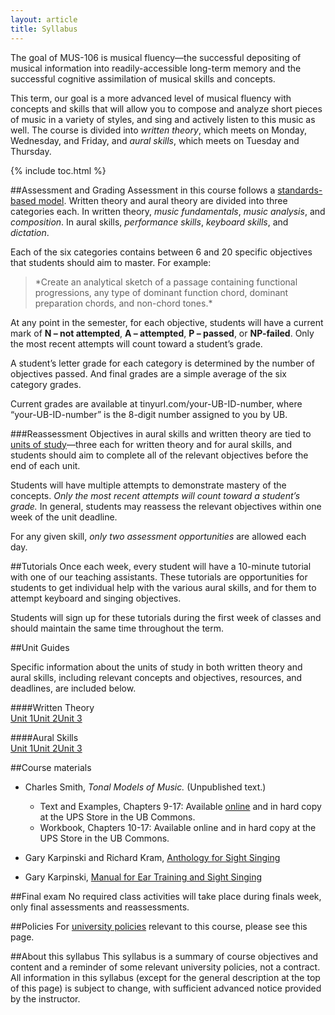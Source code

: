 ```yaml
---
layout: article
title: Syllabus
---
```

The goal of MUS-106 is musical fluency—the successful depositing of musical information into readily-accessible long-term memory and the successful cognitive assimilation of musical skills and concepts.

This term, our goal is a more advanced level of musical fluency with concepts and skills that will allow you to compose and analyze short pieces of music in a variety of styles, and sing and actively listen to this music as well. The course is divided into *written theory*, which meets on Monday, Wednesday, and Friday, and *aural skills*, which meets on Tuesday and Thursday.

{% include toc.html %}

##Assessment and Grading
Assessment in this course follows a [standards-based model](http://www.wired.com/2012/05/my-standard-based-grading-notes/). Written theory and aural theory are divided into three categories each. In written theory, *music fundamentals*, *music analysis*, and *composition*. In aural skills, *performance skills*, *keyboard skills*, and *dictation*.

Each of the six categories contains between 6 and 20 specific objectives that students should aim to master. For example:  

<blockquote>*Create an analytical sketch of a passage containing functional progressions, any type of dominant function chord, dominant preparation chords, and non-chord tones.*</blockquote> 

At any point in the semester, for each objective, students will have a current mark of **N – not attempted**, **A – attempted**, **P – passed**, or **NP-failed**. Only the most recent attempts will count toward a student’s grade.  

A student’s letter grade for each category is determined by the number of objectives passed. And final grades are a simple average of the six category grades.  

Current grades are available at tinyurl.com/your-UB-ID-number, where “your-UB-ID-number” is the 8-digit number assigned to you by UB.


###Reassessment
Objectives in aural skills and written theory are tied to [units of study](#unit-guides)—three each for written theory and for aural skills, and students should aim to complete all of the relevant objectives before the end of each unit.

Students will have multiple attempts to demonstrate mastery of the concepts. *Only the most recent attempts will count toward a student’s grade.* In general, students may reassess the relevant objectives within one week of the unit deadline.

For any given skill, *only two assessment opportunities* are allowed each day. 


##Tutorials
Once each week, every student will have a 10-minute tutorial with one of our teaching assistants. These tutorials are opportunities for students to get individual help with the various aural skills, and for them to attempt keyboard and singing objectives.

Students will sign up for these tutorials during the first week of classes and should maintain the same time throughout the term.

##Unit Guides  

Specific information about the units of study in both written theory and aural skills, including relevant concepts and objectives, resources, and deadlines, are included below.

####Written Theory  
<a href="wt-unit1.html" class="btn-info">Unit 1</a><a href="wt-unit2.html" class="btn-info">Unit 2</a><a href="wt-unit3.html" class="btn-info">Unit 3</a>

####Aural Skills  
<a href="as-unit1.html" class="btn-info">Unit 1</a><a href="as-unit2.html" class="btn-info">Unit 2</a><a href="as-unit3.html" class="btn-info">Unit 3</a>


##Course materials  
- Charles Smith, *Tonal Models of Music.* (Unpublished text.)  
	- Text and Examples, Chapters 9-17: Available [online](https://www.dropbox.com/sh/wvkux3zubehsze6/AABbxuaIp_1BKxNrTi6XDlZBa?dl=0) and in hard copy at the UPS Store in the UB Commons. 
	- Workbook, Chapters 10-17: Available online and in hard copy at the UPS Store in the UB Commons.

- Gary Karpinski and Richard Kram, [Anthology for Sight Singing](http://www.amazon.com/Anthology-Sight-Singing-Gary-Karpinski/dp/0393973824/ref=sr_1_1?ie=UTF8&qid=1440190839&sr=8-1&keywords=anthology+for+sight+singing)  
- Gary Karpinski, [Manual for Ear Training and Sight Singing](http://www.amazon.com/Manual-For-Training-Sight-Singing/dp/0393976637/ref=pd_bxgy_14_img_y)

##Final exam
No required class activities will take place during finals week, only final assessments and reassessments.

##Policies
For [university policies](http://undergrad-catalog.buffalo.edu/policies/course/index.shtml) relevant to this course, please see this page.

##About this syllabus
This syllabus is a summary of course objectives and content and a reminder of some relevant university policies, not a contract. All information in this syllabus (except for the general description at the top of this page) is subject to change, with sufficient advanced notice provided by the instructor.

